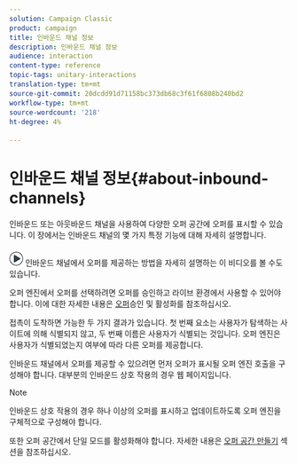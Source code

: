 ```yaml
---
solution: Campaign Classic
product: campaign
title: 인바운드 채널 정보
description: 인바운드 채널 정보
audience: interaction
content-type: reference
topic-tags: unitary-interactions
translation-type: tm+mt
source-git-commit: 20dcdd91d71158bc373db68c3f61f6808b240bd2
workflow-type: tm+mt
source-wordcount: '218'
ht-degree: 4%

---
```



# 인바운드 채널 정보{#about-inbound-channels}

인바운드 또는 아웃바운드 채널을 사용하여 다양한 오퍼 공간에 오퍼를 표시할 수 있습니다. 이 장에서는 인바운드 채널의 몇 가지 특정 기능에 대해 자세히 설명합니다.

![](assets/do-not-localize/how-to-video.png) 인바운드 채널에서 오퍼를  [](https://helpx.adobe.com/campaign/classic/how-to/deliver-an-offer-on-inbound-channel-in-acv6.html) 제공하는 방법을 자세히 설명하는 이 비디오를 볼 수도 있습니다.

오퍼 엔진에서 오퍼를 선택하려면 오퍼를 승인하고 라이브 환경에서 사용할 수 있어야 합니다. 이에 대한 자세한 내용은 [오퍼](../../interaction/using/approving-and-activating-an-offer.md)승인 및 활성화를 참조하십시오.

접촉이 도착하면 가능한 두 가지 결과가 있습니다. 첫 번째 요소는 사용자가 탐색하는 사이트에 의해 식별되지 않고, 두 번째 이름은 사용자가 식별되는 것입니다. 오퍼 엔진은 사용자가 식별되었는지 여부에 따라 다른 오퍼를 제공합니다.

인바운드 채널에서 오퍼를 제공할 수 있으려면 먼저 오퍼가 표시될 오퍼 엔진 호출을 구성해야 합니다. 대부분의 인바운드 상호 작용의 경우 웹 페이지입니다.

>[!NOTE]
>
>인바운드 상호 작용의 경우 하나 이상의 오퍼를 표시하고 업데이트하도록 오퍼 엔진을 구체적으로 구성해야 합니다.
>
>또한 오퍼 공간에서 단일 모드를 활성화해야 합니다. 자세한 내용은 [오퍼 공간 만들기](../../interaction/using/creating-offer-spaces.md) 섹션을 참조하십시오.

